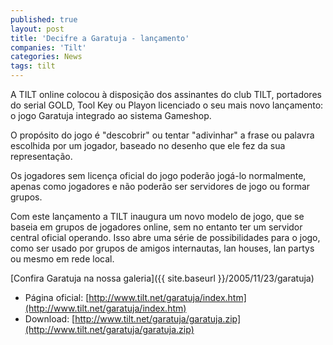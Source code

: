 ```yaml
---
published: true
layout: post
title: 'Decifre a Garatuja - lançamento'
companies: 'Tilt'
categories: News
tags: tilt
---
```

A TILT online colocou à disposição dos assinantes do club TILT, portadores do serial GOLD, Tool Key ou Playon licenciado o seu mais novo lançamento: o jogo Garatuja integrado ao sistema Gameshop.

O propósito do jogo é "descobrir" ou tentar "adivinhar" a frase ou palavra escolhida por um jogador, baseado no desenho que ele fez da sua representação.

Os jogadores sem licença oficial do jogo poderão jogá-lo normalmente, apenas como jogadores e não poderão ser servidores de jogo ou formar grupos.

Com este lançamento a TILT inaugura um novo modelo de jogo, que se baseia em grupos de jogadores online, sem no entanto ter um servidor central oficial operando. Isso abre uma série de possibilidades para o jogo, como ser usado por grupos de amigos internautas, lan houses, lan partys ou mesmo em rede local.

[Confira Garatuja na nossa galeria]({{ site.baseurl }}/2005/11/23/garatuja)


* Página oficial: [http://www.tilt.net/garatuja/index.htm](http://www.tilt.net/garatuja/index.htm)
* Download: [http://www.tilt.net/garatuja/garatuja.zip](http://www.tilt.net/garatuja/garatuja.zip)